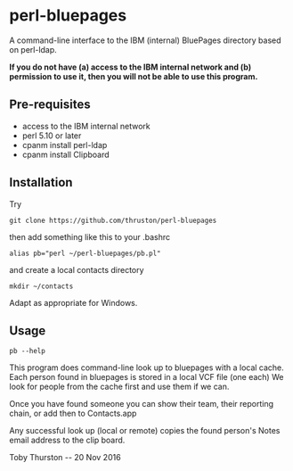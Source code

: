 # perl-bluepages
A command-line interface to the IBM (internal) BluePages directory based on perl-ldap.

**If you do not have (a) access to the IBM internal network and (b) permission to use it, 
then you will not be able to use this program.**

Pre-requisites
--------------

- access to the IBM internal network
- perl 5.10 or later
- cpanm install perl-ldap
- cpanm install Clipboard

Installation
------------

Try

    git clone https://github.com/thruston/perl-bluepages

then add something like this to your .bashrc

    alias pb="perl ~/perl-bluepages/pb.pl"

and create a local contacts directory

    mkdir ~/contacts

Adapt as appropriate for Windows.

Usage
-----

    pb --help

This program does command-line look up to bluepages with a local cache.
Each person found in bluepages is stored in a local VCF file (one each)
We look for people from the cache first and use them if we can.

Once you have found someone you can show their team, their reporting
chain, or add then to Contacts.app

Any successful look up (local or remote) copies the found person's Notes
email address to the clip board.

Toby Thurston -- 20 Nov 2016 
